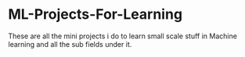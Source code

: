 # ML-Projects-For-Learning
These are all the mini projects i do to learn small scale stuff in Machine learning and all the sub fields under it.
